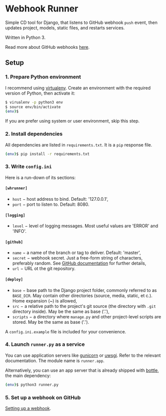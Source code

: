 # Webhook Runner

Simple CD tool for Django, that listens to GitHub webhook `push` event, then
updates project, models, static files, and restarts services.

Written in Python 3.

Read more about GitHub webhooks [here](https://developer.github.com/webhooks/).

## Setup

### 1. Prepare Python environment

I recommend using [virtualenv](https://virtualenv.pypa.io/). Create an
environment with the required version of Python, then activate it:

```bash
$ virualenv -p python3 env
$ source env/bin/activate
(env)$
```

If you are prefer using system or user environment, skip this step.

### 2. Install dependencies

All dependencies are listed in `requirements.txt`. It is a `pip` response
file.

```bash
(env)$ pip install -r requirements.txt
```

### 3. Write `config.ini`

Here is a run-down of its sections:

#### `[whrunner]`
- `host` − host address to bind. Default: '127.0.0.1',
- `port` − port to listen to. Default: 8080.

#### `[logging]`
- `level` − level of logging messages. Most useful values are 'ERROR' and
'INFO'.

#### `[github]`
- `name` − a name of the branch or tag to deliver. Default: 'master',
- `secret` − webhook secret. Just a free-form string of characters,
preferably random. See
[GitHub documentation](https://developer.github.com/webhooks/creating/#setting-up-a-webhook)
for further details,
- `url` − URL ot the git repository.

#### `[deploy]`
- `base` − base path to the Django project folder, commonly referred to as
`BASE_DIR`. May contain other directories (source, media, static, et c.).
Home expansion (~) is allowed,
- `src` − a relative path to the project's git source (the directory with
`.git` directory inside). May be the same as base ('.'),
- `scripts` − a directory where `manage.py` and other project-level scripts
are stored. May be the same as base ('.').

A `config.ini.example` file is included for your convenience.

### 4. Launch `runner.py` as a service

You can use application servers like [gunicorn](https://gunicorn.org/) or
[uwsgi](https://uwsgi-docs.readthedocs.io/). Refer to the relevant
documentation. The module name is `runner.app`.

Alternatively, you can use an app server that is already shipped with
[bottle](https://bottlepy.org/), the main dependency:

```bash
(env)$ python3 runner.py
```

### 5. Set up a webhook on GitHub

[Setting up a
webhook](https://developer.github.com/webhooks/creating/#setting-up-a-webhook).
